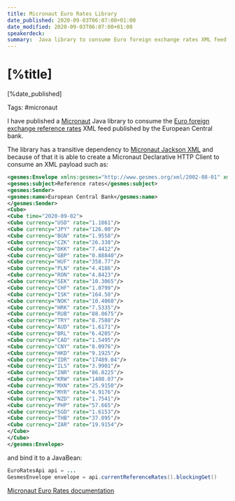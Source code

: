 ```yaml
---
title: Micronaut Euro Rates Library
date_published: 2020-09-03T06:07:00+01:00
date_modified: 2020-09-03T06:07:00+01:00
speakerdeck: 
summary:  Java library to consume Euro foreign exchange rates XML feed published by the European Central bank.
---
```


# [%title]

[%date_published]

Tags: #micronaut

I have published a [Micronaut](https://micronaut.io) Java library to consume the [Euro foreign exchange reference rates](https://www.ecb.europa.eu/stats/policy_and_exchange_rates/euro_reference_exchange_rates/html/index.en.html) XML feed published by the European Central bank. 

The library has a transitive dependency to [Micronaut Jackson XML](https://micronaut-projects.github.io/micronaut-jackson-xml/latest/guide/index.html) and because of that it is able to create a Micronaut Declarative HTTP Client to consume an XML payload such as:

```xml
<gesmes:Envelope xmlns:gesmes="http://www.gesmes.org/xml/2002-08-01" xmlns="http://www.ecb.int/vocabulary/2002-08-01/eurofxref">
<gesmes:subject>Reference rates</gesmes:subject>
<gesmes:Sender>
<gesmes:name>European Central Bank</gesmes:name>
</gesmes:Sender>
<Cube>
<Cube time="2020-09-02">
<Cube currency="USD" rate="1.1861"/>
<Cube currency="JPY" rate="126.00"/>
<Cube currency="BGN" rate="1.9558"/>
<Cube currency="CZK" rate="26.338"/>
<Cube currency="DKK" rate="7.4412"/>
<Cube currency="GBP" rate="0.88840"/>
<Cube currency="HUF" rate="358.77"/>
<Cube currency="PLN" rate="4.4186"/>
<Cube currency="RON" rate="4.8423"/>
<Cube currency="SEK" rate="10.3065"/>
<Cube currency="CHF" rate="1.0799"/>
<Cube currency="ISK" rate="164.50"/>
<Cube currency="NOK" rate="10.4060"/>
<Cube currency="HRK" rate="7.5335"/>
<Cube currency="RUB" rate="88.0675"/>
<Cube currency="TRY" rate="8.7588"/>
<Cube currency="AUD" rate="1.6171"/>
<Cube currency="BRL" rate="6.4205"/>
<Cube currency="CAD" rate="1.5495"/>
<Cube currency="CNY" rate="8.0976"/>
<Cube currency="HKD" rate="9.1925"/>
<Cube currency="IDR" rate="17489.04"/>
<Cube currency="ILS" rate="3.9901"/>
<Cube currency="INR" rate="86.8225"/>
<Cube currency="KRW" rate="1408.07"/>
<Cube currency="MXN" rate="25.9150"/>
<Cube currency="MYR" rate="4.9176"/>
<Cube currency="NZD" rate="1.7541"/>
<Cube currency="PHP" rate="57.665"/>
<Cube currency="SGD" rate="1.6153"/>
<Cube currency="THB" rate="37.095"/>
<Cube currency="ZAR" rate="19.9154"/>
</Cube>
</Cube>
</gesmes:Envelope>
```
 
 and bind it to a JavaBean: 
 
 ```java
 EuroRatesApi api = ...
 GesmesEnvelope envelope = api.currentReferenceRates().blockingGet()
 ```
  
[Micronaut Euro Rates documentation](https://sdelamo.github.io/eurorates/index.html)
